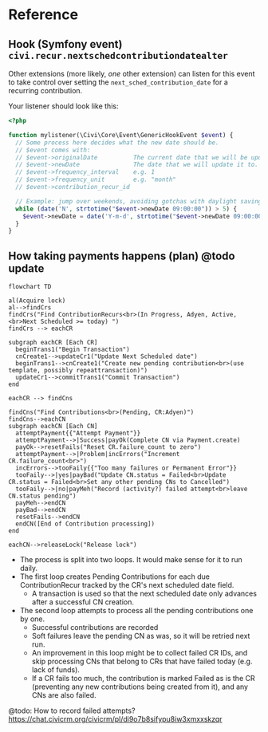 # Reference

## Hook (Symfony event) `civi.recur.nextschedcontributiondatealter`

Other extensions (more likely, *one* other extension) can listen for this event to take control over setting the `next_sched_contribution_date` for a recurring contribution.

Your listener should look like this:

```php
<?php

function mylistener(\Civi\Core\Event\GenericHookEvent $event) {
  // Some process here decides what the new date should be.
  // $event comes with:
  // $event->originalDate          The current date that we will be updating.
  // $event->newDate               The date that we will update it to.
  // $event->frequency_interval    e.g. 1
  // $event->frequency_unit        e.g. "month"
  // $event->contribution_recur_id

  // Example: jump over weekends, avoiding gotchas with daylight saving.
  while (date('N', strtotime("$event->newDate 09:00:00")) > 5) {
    $event->newDate = date('Y-m-d', strtotime("$event->newDate 09:00:00 + 1 day"));
  }
}

```

## How taking payments happens (plan) @todo update

```mermaid
flowchart TD

al(Acquire lock)
al-->findCrs
findCrs("Find ContributionRecurs<br>(In Progress, Adyen, Active, <br>Next Scheduled >= today) ")
findCrs --> eachCR

subgraph eachCR [Each CR]
  beginTrans1("Begin Transaction")
  cnCreate1-->updateCr1("Update Next Scheduled date")
  beginTrans1-->cnCreate1("Create new pending contribution<br>(use template, possibly repeattransaction)")
  updateCr1-->commitTrans1("Commit Transaction")
end

eachCR --> findCns

findCns("Find Contributions<br>(Pending, CR:Adyen)")
findCns-->eachCN
subgraph eachCN [Each CN]
  attemptPayment{{"Attempt Payment"}}
  attemptPayment-->|Success|payOk(Complete CN via Payment.create)
  payOk-->resetFails("Reset CR.failure_count to zero")
  attemptPayment-->|Problem|incErrors("Increment CR.failure_count<br>")
  incErrors-->tooFaily{{"Too many failures or Permanent Error"}}
  tooFaily-->|yes|payBad("Update CN.status = Failed<br>Update CR.status = Failed<br>Set any other pending CNs to Cancelled")
  tooFaily-->|no|payMeh("Record (activity?) failed attempt<br>leave CN.status pending")
  payMeh-->endCN
  payBad-->endCN
  resetFails-->endCN
  endCN([End of Contribution processing])
end

eachCN-->releaseLock("Release lock")
```

- The process is split into two loops. It would make sense for it to run daily.
- The first loop creates Pending Contributions for each due ContributionRecur tracked by the CR's next scheduled date field.
   - A transaction is used so that the next scheduled date only advances after a successful CN creation.
- The second loop attempts to process all the pending contributions one by one.
   - Successful contributions are recorded
   - Soft failures leave the pending CN as was, so it will be retried next run.
   - An improvement in this loop might be to collect failed CR IDs, and skip processing CNs that belong to CRs that have failed today (e.g. lack of funds).
   - If a CR fails too much, the contribution is marked Failed as is the CR (preventing any new contributions being created from it), and any CNs are also failed.

@todo: How to record failed attempts?
<https://chat.civicrm.org/civicrm/pl/di9o7b8sifypu8iw3xmxxskzqr>
